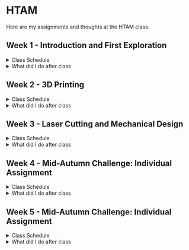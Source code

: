 # HTAM
Here are my assignments and thoughts at the HTAM class. 

## Week 1 - Introduction and First Exploration
<details>
  <summary>Class Schedule</summary>
  
 1. Lecture introducing Fab Labs, personal digital fabrication, sustainable by design, and open-source hardware.  
 2. Explanation of documentation practices using GitHub in a “journal style.”  
 3. Hands-on activity: each pair of students will perform a 3D scan of an everyday object.  
 4. Deliverables: read a selected book chapter, open a GitHub repository, and publish the first journal entry with scans, photos, and reflections.
  
</details>
<details>
  <summary>What did I do after class</summary>
 
 1. I read the [Sustainable By Design chapter 6](https://github.com/alice-xiyan/HTAM/blob/main/0916%EF%BD%9CSustainable%20By%20Design%20chapter%206.pdf).    
 2. I signed up for a Github account and posted my first file by learning [official guidance](https://docs.github.com/zh/get-started) (really helpful and easy to understand)  
 3. [0921｜First First attempt at 3D scanning](https://github.com/alice-xiyan/HTAM/blob/main/0921%EF%BD%9CFirst%20First%20attempt%20at%203D%20scanning.md)
  
</details>

## Week 2 - 3D Printing
<details>
  <summary>Class Schedule</summary>

1. Lecture on additive manufacturing theory, including materials, strengths and limitations.  
2. Practice session: calibration tests and printing of small models to understand the basics of the machines.  
3. Extension of the scanned object: process the 3D scan and create a remix for 3D printing.  

</details>
<details>
  <summary>What did I do after class</summary>

  1. Process the 3D scan result and export it as a printable file
  2. Try to print the file and failed...

</details>

## Week 3 - Laser Cutting and Mechanical Design
<details>
  <summary>Class Schedule</summary>

1. Lecture on subtractive manufacturing with a focus on laser cutting, materials, and joint techniques.
2. Demonstration and guided practice with the laser cutter.
3. Design and cut a small mechanical structure (e.g., living hinge, joints) to explore assembly principles.

</details>
<details>
  <summary>What did I do after class</summary>

  1. I
  2. I
 
</details>

## Week 4 - Mid-Autumn Challenge: Individual Assignment
<details>
  <summary>Class Schedule</summary>

1. Imagine a fictional product of a speculative future based on Arduino. 
2. Here is requirements in details.

</details>
<details>
  <summary>What did I do after class</summary>

  1. I
  2. I
 
</details>

## Week 5 - Mid-Autumn Challenge: Individual Assignment
<details>
  <summary>Class Schedule</summary>

1. Each group selects one mass-produced product and industrial fabrication process and begins to explore how to re-design it to be more sustainable or “fabbable” within a Fab Lab environment.
2. Here is requirements in details.

</details>
<details>
  <summary>What did I do after class</summary>

  1. I
  2. I
 
</details>
